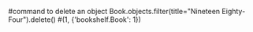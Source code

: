 #command to delete an object
Book.objects.filter(title="Nineteen Eighty-Four").delete()
#(1, {'bookshelf.Book': 1})
